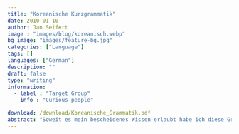 ```yaml
---
title: "Koreanische Kurzgrammatik"
date: 2010-01-10
author: Jan Seifert
image : "images/blog/koreanisch.webp"
bg_image: "images/feature-bg.jpg"
categories: ["Language"]
tags: []
languages: ["German"]
description: ""
draft: false
type: "writing"
information:
  - label : "Target Group"
    info : "Curious people"

download: /download/Koreanische_Grammatik.pdf
abstract: "Soweit es mein bescheidenes Wissen erlaubt habe ich diese Grammatik hier zusammengeschrieben. Gelegentlich optimiere ich dieses Dokument erweitere, überarbeite und korrigiere es. Diese Grammatik wird zwar der Prüfung eines Sprachwissenschaftlers wohl kaum standhalten, aber sie umfasst doch zahlreiche Grundregeln, die auf nachvollziehbare Weise aufbereitet wurden."
---
```


